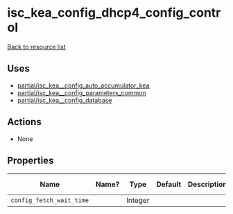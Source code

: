 # isc_kea_config_dhcp4_config_control

[Back to resource list](README.md#resources)

## Uses

- [partial/isc_kea__config_auto_accumulator_kea](partial/isc_kea__config_auto_accumulator_kea.md)
- [partial/isc_kea__config_parameters_common](partial/isc_kea__config_parameters_common.md)
- [partial/isc_kea__config_database](partial/isc_kea__config_database.md)

## Actions

- None

## Properties

| Name                     | Name? | Type    | Default | Description | Allowed Values |
| ------------------------ | ----- | ------- | ------- | ----------- | -------------- |
| `config_fetch_wait_time` |       | Integer |         |             |                |
